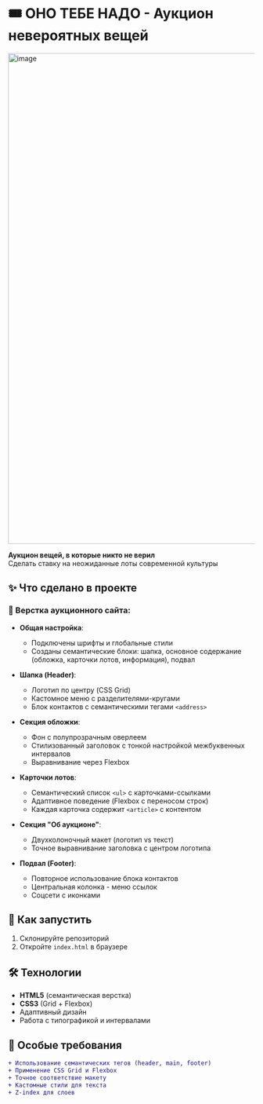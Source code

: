 # 🎟 ОНО ТЕБЕ НАДО - Аукцион невероятных вещей

<img width="1452" height="1000" alt="image" src="https://github.com/user-attachments/assets/4cc4b9ff-884c-4270-920c-935f43242f97" />

**Аукцион вещей, в которые никто не верил**  
Сделать ставку на неожиданные лоты современной культуры

## ✨ Что сделано в проекте

### 🎨 Верстка аукционного сайта:
- **Общая настройка**:
  - Подключены шрифты и глобальные стили
  - Созданы семантические блоки: шапка, основное содержание (обложка, карточки лотов, информация), подвал

- **Шапка (Header)**:
  - Логотип по центру (CSS Grid)
  - Кастомное меню с разделителями-кругами
  - Блок контактов с семантическими тегами `<address>`

- **Секция обложки**:
  - Фон с полупрозрачным оверлеем
  - Стилизованный заголовок с тонкой настройкой межбуквенных интервалов
  - Выравнивание через Flexbox

- **Карточки лотов**:
  - Семантический список `<ul>` с карточками-ссылками
  - Адаптивное поведение (Flexbox с переносом строк)
  - Каждая карточка содержит `<article>` с контентом

- **Секция "Об аукционе"**:
  - Двухколоночный макет (логотип vs текст)
  - Точное выравнивание заголовка с центром логотипа

- **Подвал (Footer)**:
  - Повторное использование блока контактов
  - Центральная колонка - меню ссылок
  - Соцсети с иконками

## 🚀 Как запустить
1. Склонируйте репозиторий
2. Откройте `index.html` в браузере

## 🛠 Технологии
- **HTML5** (семантическая верстка)
- **CSS3** (Grid + Flexbox)
- Адаптивный дизайн
- Работа с типографикой и интервалами

## 📌 Особые требования
```diff
+ Использование семантических тегов (header, main, footer)
+ Применение CSS Grid и Flexbox
+ Точное соответствие макету
+ Кастомные стили для текста
+ Z-index для слоев
